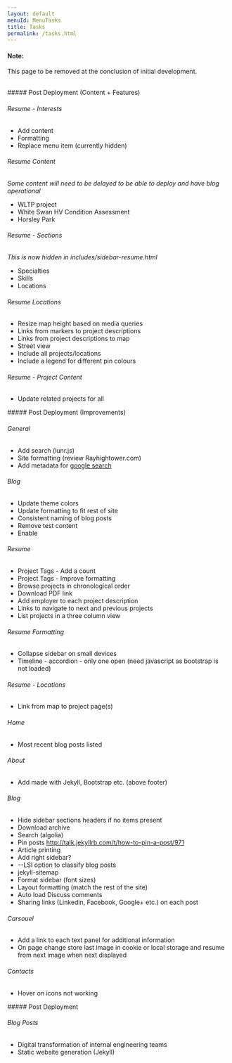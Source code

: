 ```yaml
---
layout: default
menuId: MenuTasks
title: Tasks
permalink: /tasks.html
---
```

<div class="alert alert-warning">
  <div class="">
    <h4 class="alert-heading">Note: </h4>
    <!--
    <h5 class="alert-subheading">Page not found</h5>
    -->
    <p class="">This page to be removed at the conclusion of initial development.</p>
    <!--
    <a href="#" class="card-link">Card link</a>
    <a href="#" class="card-link">Another link</a>
    -->
  </div>
</div>

<br>

<div class="container">
<div class="row">

<div class="col-md-4">
<div markdown="1">
##### Post Deployment (Content + Features)

###### Resume - Interests
- Add content
- Formatting
- Replace menu item (currently hidden)

###### Resume Content
*Some content will need to be delayed to be able to deploy and have blog operational*

- WLTP project
- White Swan HV Condition Assessment
- Horsley Park

###### Resume - Sections
*This is now hidden in includes/sidebar-resume.html*
- Specialties
- Skills
- Locations

###### Resume Locations
- Resize map height based on media queries
- Links from markers to project descriptions
- Links from project descriptions to map
- Street view
- Include all projects/locations
- Include a legend for different pin colours

###### Resume - Project Content
- Update related projects for all


</div>
</div>

<div class="col-md-4">
<div markdown="1">
##### Post Deployment (Improvements)

###### General
- Add search (lunr.js)
- Site formatting (review Rayhightower.com)
- Add metadata for [google search](https://support.google.com/webmasters/answer/79812?hl=en)

###### Blog
- Update theme colors
- Update formatting to fit rest of site
- Consistent naming of blog posts
- Remove test content
- Enable

###### Resume
- Project Tags - Add a count
- Project Tags - Improve formatting
- Browse projects in chronological order
- Download PDF link
- Add employer to each project description
- Links to navigate to next and previous projects
- List projects in a three column view

###### Resume Formatting
- Collapse sidebar on small devices
- Timeline - accordion - only one open (need javascript as bootstrap is not loaded)

###### Resume - Locations
- Link from map to project page(s)

###### Home
- Most recent blog posts listed

###### About
- Add made with Jekyll, Bootstrap etc. (above footer)

###### Blog
- Hide sidebar sections headers if no items present
- Download archive
- Search (algolia)
- Pin posts http://talk.jekyllrb.com/t/how-to-pin-a-post/971
- Article printing
- Add right sidebar?
- --LSI option to classify blog posts
- jekyll-sitemap
- Format sidebar (font sizes)
- Layout formatting (match the rest of the site)
- Auto load Discuss comments
- Sharing links (Linkedin, Facebook, Google+ etc.) on each post

###### Carsouel
- Add a link to each text panel for additional information
- On page change store last image in cookie or local storage and resume from next image when next displayed

###### Contacts
- Hover on icons not working

</div>
</div>

<div class="col-md-4">            
<div markdown="1">
##### Post Deployment

###### Blog Posts
- Digital transformation of internal engineering teams
- Static website generation (Jekyll)


</div>
</div>


</div>
</div>
